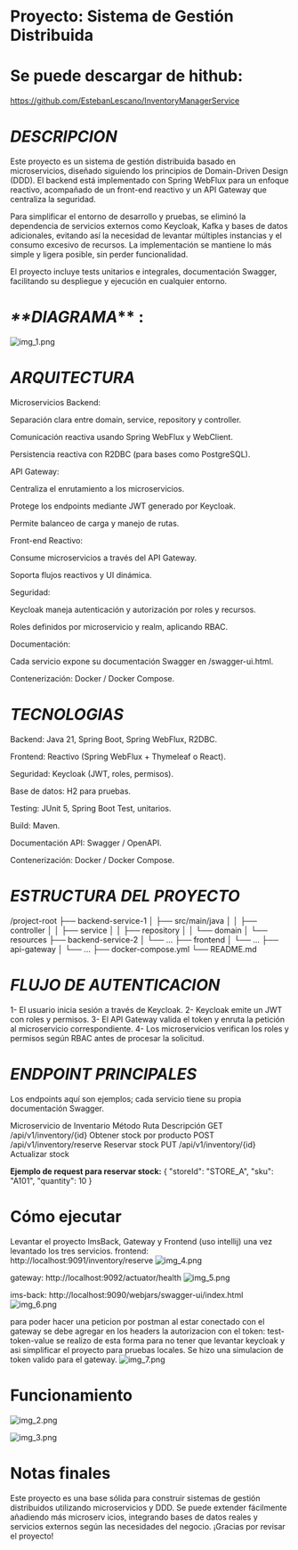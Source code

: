 
# **Proyecto: Sistema de Gestión Distribuida**

# **Se puede descargar de hithub:**

https://github.com/EstebanLescano/InventoryManagerService


# **_DESCRIPCION_**

Este proyecto es un sistema de gestión distribuida basado en microservicios, 
diseñado siguiendo los principios de Domain-Driven Design (DDD).
El backend está implementado con Spring WebFlux para un enfoque reactivo, 
acompañado de un front-end reactivo y un API Gateway que centraliza la seguridad.

Para simplificar el entorno de desarrollo y pruebas, se eliminó la dependencia de servicios
externos como Keycloak, Kafka y bases de datos adicionales, evitando así la necesidad de levantar
múltiples instancias y el consumo excesivo de recursos. La implementación se mantiene lo más simple
y ligera posible, sin perder funcionalidad.

El proyecto incluye tests unitarios e integrales, documentación Swagger, facilitando su despliegue
y ejecución en cualquier entorno.

# _**DIAGRAMA_** :
![img_1.png](img_1.png)


# **_ARQUITECTURA_**

Microservicios Backend:

Separación clara entre domain, service, repository y controller.

Comunicación reactiva usando Spring WebFlux y WebClient.

Persistencia reactiva con R2DBC (para bases como PostgreSQL).

API Gateway:

Centraliza el enrutamiento a los microservicios.

Protege los endpoints mediante JWT generado por Keycloak.

Permite balanceo de carga y manejo de rutas.

Front-end Reactivo:

Consume microservicios a través del API Gateway.

Soporta flujos reactivos y UI dinámica.

Seguridad:

Keycloak maneja autenticación y autorización por roles y recursos.

Roles definidos por microservicio y realm, aplicando RBAC.

Documentación:

Cada servicio expone su documentación Swagger en /swagger-ui.html.

Contenerización: Docker / Docker Compose.


# **_TECNOLOGIAS_**

Backend: Java 21, Spring Boot, Spring WebFlux, R2DBC.

Frontend: Reactivo (Spring WebFlux + Thymeleaf o React).

Seguridad: Keycloak (JWT, roles, permisos).

Base de datos: H2 para pruebas.

Testing: JUnit 5, Spring Boot Test, unitarios.

Build: Maven.

Documentación API: Swagger / OpenAPI.

Contenerización: Docker / Docker Compose.

# **_ESTRUCTURA DEL PROYECTO_**

/project-root
├── backend-service-1
│   ├── src/main/java
│   │   ├── controller
│   │   ├── service
│   │   ├── repository
│   │   └── domain
│   └── resources
├── backend-service-2
│   └── ...
├── frontend
│   └── ...
├── api-gateway
│   └── ...
├── docker-compose.yml
└── README.md


# **_FLUJO DE AUTENTICACION_**

1- El usuario inicia sesión a través de Keycloak.
2- Keycloak emite un JWT con roles y permisos.
3- El API Gateway valida el token y enruta la petición al microservicio correspondiente.
4- Los microservicios verifican los roles y permisos según RBAC antes de procesar la solicitud.

# **_ENDPOINT PRINCIPALES_**

Los endpoints aquí son ejemplos; cada servicio tiene su propia documentación Swagger.

Microservicio de Inventario
Método	Ruta	Descripción
GET	/api/v1/inventory/{id}	Obtener stock por producto
POST	/api/v1/inventory/reserve	Reservar stock
PUT	/api/v1/inventory/{id}	Actualizar stock

**Ejemplo de request para reservar stock:**
{
"storeId": "STORE_A",
"sku": "A101",
"quantity": 10
}


# Cómo ejecutar

Levantar el proyecto ImsBack, Gateway y Frontend (uso intellij)
una vez levantado los tres servicios.
frontend: http://localhost:9091/inventory/reserve
![img_4.png](img_4.png)

gateway: http://localhost:9092/actuator/health
![img_5.png](img_5.png)

ims-back: http://localhost:9090/webjars/swagger-ui/index.html
![img_6.png](img_6.png)

para poder hacer una peticion por postman al estar conectado con el gateway
se debe agregar en los headers la autorizacion con el token: test-token-value 
se realizo de esta forma para no tener que levantar keycloak y asi simplificar el proyecto
para pruebas locales. Se hizo una simulacion de token valido para el gateway. 
![img_7.png](img_7.png)


# Funcionamiento
![img_2.png](img_2.png)

![img_3.png](img_3.png)

# Notas finales
Este proyecto es una base sólida para construir sistemas de gestión distribuidos
utilizando microservicios y DDD. Se puede extender fácilmente añadiendo más microserv
icios, integrando bases de datos reales y servicios externos según las necesidades del negocio.
¡Gracias por revisar el proyecto!